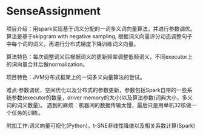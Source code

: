 # SenseAssignment

项目介绍：用spark实现基于词义分配的一词多义词向量算法，并进行参数调优。算法是基于skipgram with negative sampling, 根据词义向量评分动态调整句子中每个词的词义，再进行分布式梯度下降训练词义向量。

算法特色：每次调整词义后根据词义的更新频率调整低频词义，不同executor上的词向量合并后做normalization。

项目特色：JVM分布式框架上的一词多义向量算法的尝试。

难点:参数调优，空间优化以及分布式的参数更新，参数包括Spark自带的一些系统参数(executor的数量，driver memory的大小)以及算法参数(词典大小，多义词的词义数量)。
遇到的麻烦：机器间的数据传输太慢，最后只是用单机32核做一个任务的训练。

附加工作:词义向量可视化(Python)，t-SNE非线性降维以及相关系数计算(Spark)

